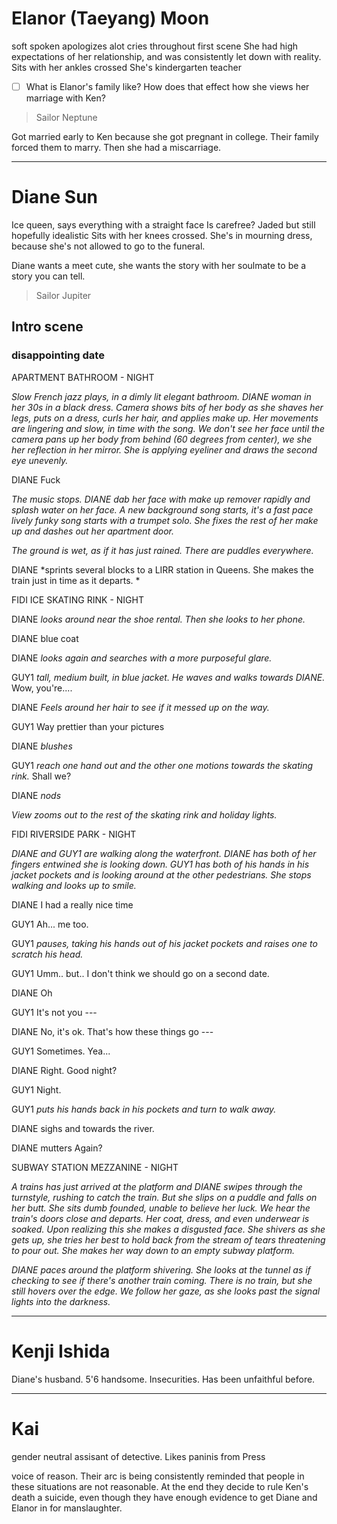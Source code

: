 # Elanor (Taeyang) Moon
soft spoken
apologizes alot
cries throughout first scene
She had high expectations of her relationship, and was consistently let down with reality. 
Sits with her ankles crossed
She's kindergarten teacher

- [ ] What is Elanor's family like? How does that effect how she views her marriage with Ken?

> Sailor Neptune

Got married early to Ken because she got pregnant in college. Their family forced them to marry. Then she had a miscarriage.


---
# Diane Sun
Ice queen, says everything with a straight face
Is carefree?
Jaded but still hopefully idealistic
Sits with her knees crossed. She's in mourning dress, because she's not allowed to go to the funeral.

Diane wants a meet cute, she wants the story with her soulmate to be a story you can tell.

> Sailor Jupiter

## Intro scene

### disappointing date

APARTMENT BATHROOM - NIGHT

*Slow French jazz plays, in a dimly lit elegant bathroom. DIANE woman in her 30s in a black dress. Camera shows bits of her body as she shaves her legs, puts on a dress, curls her hair, and applies make up. Her movements are lingering and slow, in time with the song. We don't see her face until the camera pans up her body from behind (60 degrees from center), we she her reflection in her mirror. She is applying eyeliner and draws the second eye unevenly.*

DIANE
Fuck

*The music stops. DIANE dab her face with make up remover rapidly and splash water on her face. A new background song starts, it's a fast pace lively funky song starts with a trumpet solo. She fixes the rest of her make up and dashes out her apartment door.*

*The ground is wet, as if it has just rained. There are puddles everywhere.*

DIANE *sprints several blocks to a LIRR station in Queens. She makes the train just in time as it departs. *

FIDI ICE SKATING RINK - NIGHT

DIANE *looks around near the shoe rental. Then she looks to her phone.*

DIANE
blue coat

DIANE *looks again and searches with a more purposeful glare.*

GUY1 *tall, medium built, in blue jacket. He waves and walks towards DIANE.*
Wow, you're....

DIANE *Feels around her hair to see if it messed up on the way.*

GUY1
Way prettier than your pictures

DIANE *blushes*

GUY1 *reach one hand out and the other one motions towards the skating rink.*
Shall we?

DIANE *nods*

*View zooms out to the rest of the skating rink and holiday lights.*

FIDI RIVERSIDE PARK - NIGHT

*DIANE and GUY1 are walking along the waterfront. DIANE has both of her fingers entwined she is looking down. GUY1 has both of his hands in his jacket pockets and is looking around at the other pedestrians. She stops walking and looks up to smile.*

DIANE
I had a really nice time

GUY1
Ah... me too.

GUY1 *pauses, taking his hands out of his jacket pockets and raises one to scratch his head.*

GUY1
Umm.. but.. I don't think we should go on a second date.

DIANE
Oh

GUY1
It's not you ---

DIANE
No, it's ok. That's how these things go ---

GUY1
Sometimes. Yea...

DIANE
Right. Good night?

GUY1
Night.

GUY1 *puts his hands back in his pockets and turn to walk away.*

DIANE sighs and towards the river.

DIANE mutters
Again?

SUBWAY STATION MEZZANINE - NIGHT

*A trains has just arrived at the platform and DIANE swipes through the turnstyle, rushing to catch the train. But she slips on a puddle and falls on her butt. She sits dumb founded, unable to believe her luck. We hear the train's doors close and departs. Her coat, dress, and even underwear is soaked. Upon realizing this she makes a disgusted face. She shivers as she gets up, she tries her best to hold back from the stream of tears threatening to pour out. She makes her way down to an empty subway platform.*

*DIANE paces around the platform shivering. She looks at the tunnel as if checking to see if there's another train coming. There is no train, but she still hovers over the edge. We follow her gaze, as she looks past the signal lights into the darkness.*

---
# Kenji Ishida

Diane's husband. 5'6 handsome.
Insecurities. Has been unfaithful before.


---
# Kai
gender neutral assisant of detective. Likes paninis from Press

voice of reason. Their arc is being consistently reminded that people in these situations are not reasonable. At the end they decide to rule Ken's death a suicide, even though they have enough evidence to get Diane and Elanor in for manslaughter. 
